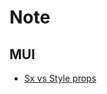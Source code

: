 # Note
## MUI
- [Sx vs Style props](https://stackoverflow.com/questions/72527461/when-should-i-use-style-instead-of-sx-prop-in-material-ui)
